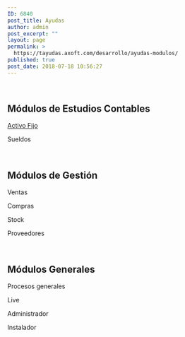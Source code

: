 ```yaml
---
ID: 6840
post_title: Ayudas
author: admin
post_excerpt: ""
layout: page
permalink: >
  https://tayudas.axoft.com/desarrollo/ayudas-modulos/
published: true
post_date: 2018-07-18 10:56:27
---
```

&nbsp;
<h2>Módulos de Estudios Contables</h2>
<a href="https://tayudas.axoft.com/desarrollo/ayudas/afa/">Activo Fijo</a>

Sueldos

&nbsp;
<h2>Módulos de Gestión</h2>
Ventas

Compras

Stock

Proveedores

&nbsp;
<h2>Módulos Generales</h2>
Procesos generales

Live

Administrador

Instalador

&nbsp;

&nbsp;